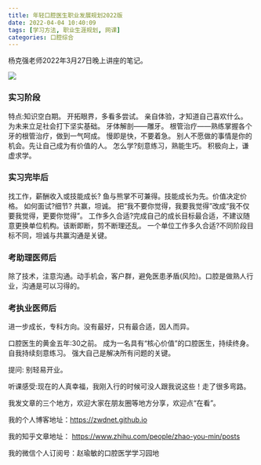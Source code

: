 ```yaml
---
title: 年轻口腔医生职业发展规划2022版
date: 2022-04-04 10:40:09
tags: [学习方法, 职业生涯规划, 网课]
categories: 口腔综合
---
```

杨克强老师2022年3月27日晚上讲座的笔记。

![](https://zymblog-1258069789.cos.ap-chengdu.myqcloud.com/blog0288-carrer/01.jpg)

### 实习阶段
特点:知识空白期。
开拓眼界，多看多尝试。
亲自体验，才知道自己喜欢什么。
为未来立足社会打下坚实基础。
牙体解剖——雕牙。
根管治疗——熟练掌握各个牙的根管治疗，做到一气呵成。
慢即是快，不要着急。
别人不愿做的事情是你的机会。先让自己成为有价值的人。
怎么学?刻意练习，熟能生巧。
积极向上，谦虚求学。

### 实习完毕后
找工作，薪酬收入或技能成长?
鱼与熊掌不可兼得。技能成长为先。价值决定价格。
如何面试?细节?
共赢，坦诚。
把“我不要你觉得，我要我觉得”改成“我不仅要我觉得，更要你觉得”。
工作多久合适?完成自己的成长目标最合适，不建议随意更换单位机构。该断即断，剪不断理还乱。
一个单位工作多久合适?不同阶段目标不同，坦诚与共赢沟通是关键。

### 考助理医师后
除了技术，注意沟通。动手机会，客户群，避免医患矛盾(风险)。口腔是做熟人行业，沟通是可以习得的。

### 考执业医师后
进一步成长，专科方向。没有最好，只有最合适，因人而异。

口腔医生的黄金五年:30之前。
成为一名具有“核心价值”的口腔医生，持续终身。
自我持续刻意练习。
强大自己是解决所有问题的关键。

提问:
别轻易开业。

听课感受:现在的人真幸福，我刚入行的时候可没人跟我说这些！走了很多弯路。




我发文章的三个地方，欢迎大家在朋友圈等地方分享，欢迎点“在看”。

我的个人博客地址：https://zwdnet.github.io

我的知乎文章地址： https://www.zhihu.com/people/zhao-you-min/posts

我的微信个人订阅号：赵瑜敏的口腔医学学习园地


